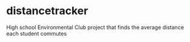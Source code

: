 # distancetracker
High school Environmental Club project that finds the average distance each student commutes
